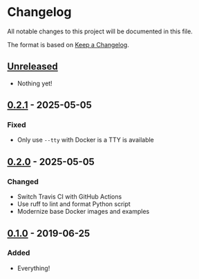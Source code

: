 # Changelog

All notable changes to this project will be documented in this file.

The format is based on [Keep a
Changelog](https://keepachangelog.com/en/1.0.0/).

## [Unreleased]

- Nothing yet!

## [0.2.1] - 2025-05-05

### Fixed

- Only use `--tty` with Docker is a TTY is available

## [0.2.0] - 2025-05-05

### Changed

- Switch Travis CI with GitHub Actions
- Use ruff to lint and format Python script
- Modernize base Docker images and examples

## [0.1.0] - 2019-06-25

### Added

- Everything!

[Unreleased]: https://github.com/nickjj/verdiff/compare/v0.2.1...HEAD
[0.2.1]: https://github.com/nickjj/verdiff/compare/v0.2.0..v0.2.1
[0.2.0]: https://github.com/nickjj/verdiff/compare/v0.1.0..v0.2.0
[0.1.0]: https://github.com/nickjj/verdiff/releases/tag/v0.1.0
